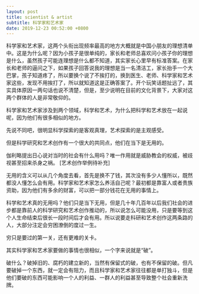 ```yaml
---
layout: post
title: scientist & artist
subtitle: 科学家和艺术家
date: 2019-12-23 00:52:00 +0800
---
```

科学家和艺术家，这两个头衔出现频率最高的地方大概就是中国小朋友的理想清单中。这是为什么呢？因为小孩子是很单纯的，家长和老师总喜欢问小孩子你的理想是什么，虽然孩子可能连理想是什么都不知道，其实家长心里早有标准答案。在家长和老师的逼问之下，如果孩子回答说我的理想是当一名清洁工，家长抬手一个大巴掌，孩子知道疼了，所以要换个说了不挨打的，换到医生、老师、科学家和艺术家这些，发现不用挨打了，所以就知道这是正确答案了。开个玩笑话题扯远了，其实具体原因一两句话也说不清楚，但是，至少说明在目前的文化背景下，大家对这两个群体的人是非常敬仰的。

科学家和艺术家涉及到两个领域，科学和艺术，为什么把科学和艺术放在一起说呢，因为他们有很多相似的地方。

先说不同吧，很明显科学探索的是客观真理，艺术探索的是主观感受。

但是科学研究和艺术创作有一个很大的共同点，他们在当下是无用的。

伽利略提出日心说对当时的社会有什么用吗？唯一作用就是威胁教会的权威，被歧视甚至招来杀身之祸。
[艺术创作举例待补充]

无用的含义可以从几个角度去看，首先是换不了钱，其次没有多少人懂所以，既然都没人懂怎么会有用。科学家和艺术家怎么养活自己呢？最初都是靠富人或者贵族资助，因为他们有多余的财富，可以把一部分钱花在无用的事情上。

科学和艺术真的无用吗？他们只是当下无用，但是几十年几百年以后我们社会的进步都是靠前人的科学研究和艺术创作推动的，所以说怎么可能没用，只是要等到这个人生命结束后很长一段时间后才会有用。所以说要走科研和艺术创作这两条路的人，大部分注定会穷困潦倒的度过一生。

穷只是要过的第一关，还有更难的关卡。

其实科学家和艺术家要做的事情也很相似，一个字来说就是“破”。

破什么？破掉旧的、腐朽的建立新的，当然有保留式的破，也有不保留的破。但凡要破掉一个东西，就一定会有阻力，而且科学家和艺术家往往都是单打独斗，但是他们要破的东西可能影响一个人的利益、一群人的利益甚至导致整个社会重新洗牌。